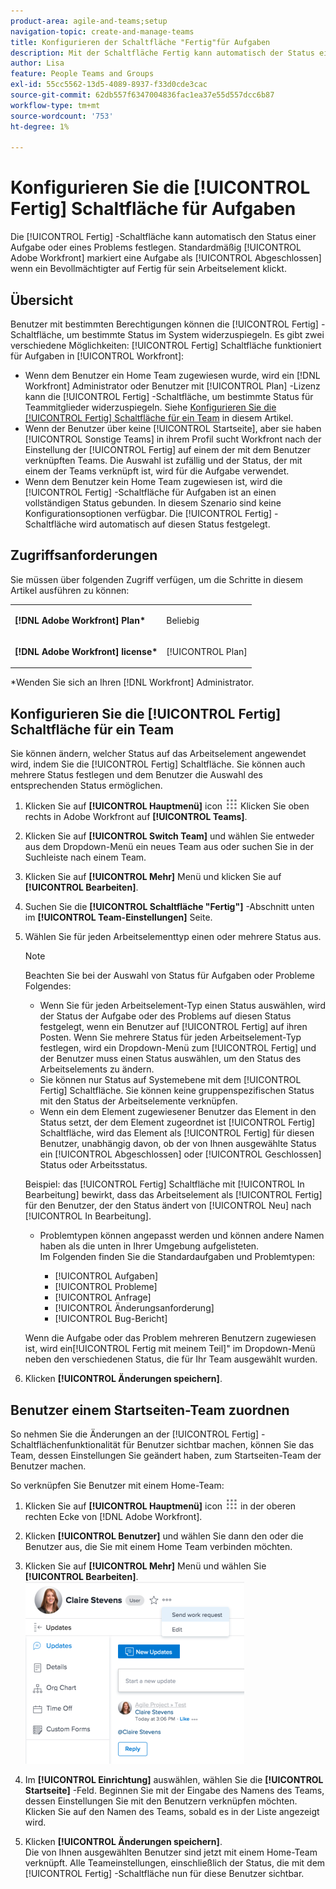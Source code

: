 ```yaml
---
product-area: agile-and-teams;setup
navigation-topic: create-and-manage-teams
title: Konfigurieren der Schaltfläche "Fertig"für Aufgaben
description: Mit der Schaltfläche Fertig kann automatisch der Status einer Aufgabe oder eines Problems festgelegt werden. Standardmäßig markiert Adobe Workfront eine Aufgabe als abgeschlossen, wenn ein Bevollmächtigter auf Fertig für sein Arbeitselement klickt.
author: Lisa
feature: People Teams and Groups
exl-id: 55cc5562-13d5-4089-8937-f33d0cde3cac
source-git-commit: 62db557f6347004836fac1ea37e55d557dcc6b87
workflow-type: tm+mt
source-wordcount: '753'
ht-degree: 1%

---
```


# Konfigurieren Sie die [!UICONTROL Fertig] Schaltfläche für Aufgaben

Die [!UICONTROL Fertig] -Schaltfläche kann automatisch den Status einer Aufgabe oder eines Problems festlegen. Standardmäßig [!UICONTROL Adobe Workfront] markiert eine Aufgabe als [!UICONTROL Abgeschlossen] wenn ein Bevollmächtigter auf Fertig für sein Arbeitselement klickt.

## Übersicht

Benutzer mit bestimmten Berechtigungen können die [!UICONTROL Fertig] -Schaltfläche, um bestimmte Status im System widerzuspiegeln. Es gibt zwei verschiedene Möglichkeiten: [!UICONTROL Fertig] Schaltfläche funktioniert für Aufgaben in [!UICONTROL Workfront]:

* Wenn dem Benutzer ein Home Team zugewiesen wurde, wird ein [!DNL Workfront] Administrator oder Benutzer mit [!UICONTROL Plan] -Lizenz kann die [!UICONTROL Fertig] -Schaltfläche, um bestimmte Status für Teammitglieder widerzuspiegeln. Siehe [Konfigurieren Sie die [!UICONTROL Fertig] Schaltfläche für ein Team](#configure-the-uicontrol-done-button-for-a-team) in diesem Artikel.
* Wenn der Benutzer über keine [!UICONTROL Startseite], aber sie haben [!UICONTROL Sonstige Teams] in ihrem Profil sucht Workfront nach der Einstellung der [!UICONTROL Fertig] auf einem der mit dem Benutzer verknüpften Teams. Die Auswahl ist zufällig und der Status, der mit einem der Teams verknüpft ist, wird für die Aufgabe verwendet.
* Wenn dem Benutzer kein Home Team zugewiesen ist, wird die [!UICONTROL Fertig] -Schaltfläche für Aufgaben ist an einen vollständigen Status gebunden. In diesem Szenario sind keine Konfigurationsoptionen verfügbar. Die [!UICONTROL Fertig] -Schaltfläche wird automatisch auf diesen Status festgelegt.

## Zugriffsanforderungen

Sie müssen über folgenden Zugriff verfügen, um die Schritte in diesem Artikel ausführen zu können:

<table style="table-layout:auto"> 
 <col> 
 </col> 
 <col> 
 </col> 
 <tbody> 
  <tr> 
   <td role="rowheader"><strong><p>[!DNL Adobe Workfront] Plan*</strong></p></td> 
   <td> <p>Beliebig</p> </td> 
  </tr> 
  <tr> 
   <td role="rowheader"><strong><p>[!DNL Adobe Workfront] license*</strong></p></td> 
   <td> <p>[!UICONTROL Plan] </p> </td> 
  </tr> 
 </tbody> 
</table>

&#42;Wenden Sie sich an Ihren [!DNL Workfront] Administrator.

## Konfigurieren Sie die [!UICONTROL Fertig] Schaltfläche für ein Team

Sie können ändern, welcher Status auf das Arbeitselement angewendet wird, indem Sie die [!UICONTROL Fertig] Schaltfläche. Sie können auch mehrere Status festlegen und dem Benutzer die Auswahl des entsprechenden Status ermöglichen.

1. Klicken Sie auf **[!UICONTROL Hauptmenü]** icon ![](assets/main-menu-icon.png) Klicken Sie oben rechts in Adobe Workfront auf **[!UICONTROL Teams]**.

1. Klicken Sie auf **[!UICONTROL Switch Team]** und wählen Sie entweder aus dem Dropdown-Menü ein neues Team aus oder suchen Sie in der Suchleiste nach einem Team.
1. Klicken Sie auf **[!UICONTROL Mehr]** Menü und klicken Sie auf **[!UICONTROL Bearbeiten]**.
1. Suchen Sie die **[!UICONTROL Schaltfläche &quot;Fertig&quot;]** -Abschnitt unten im **[!UICONTROL Team-Einstellungen]** Seite.

1. Wählen Sie für jeden Arbeitselementtyp einen oder mehrere Status aus.

   >[!NOTE]
   >
   >Beachten Sie bei der Auswahl von Status für Aufgaben oder Probleme Folgendes:
   >
   >* Wenn Sie für jeden Arbeitselement-Typ einen Status auswählen, wird der Status der Aufgabe oder des Problems auf diesen Status festgelegt, wenn ein Benutzer auf [!UICONTROL Fertig] auf ihren Posten. Wenn Sie mehrere Status für jeden Arbeitselement-Typ festlegen, wird ein Dropdown-Menü zum [!UICONTROL Fertig] und der Benutzer muss einen Status auswählen, um den Status des Arbeitselements zu ändern.
   >* Sie können nur Status auf Systemebene mit dem [!UICONTROL Fertig] Schaltfläche. Sie können keine gruppenspezifischen Status mit den Status der Arbeitselemente verknüpfen.
   >* Wenn ein dem Element zugewiesener Benutzer das Element in den Status setzt, der dem Element zugeordnet ist [!UICONTROL Fertig] Schaltfläche, wird das Element als [!UICONTROL Fertig] für diesen Benutzer, unabhängig davon, ob der von Ihnen ausgewählte Status ein [!UICONTROL Abgeschlossen] oder [!UICONTROL Geschlossen] Status oder Arbeitsstatus.
   >   
   >   
   >  Beispiel: das [!UICONTROL Fertig] Schaltfläche mit [!UICONTROL In Bearbeitung] bewirkt, dass das Arbeitselement als [!UICONTROL Fertig] für den Benutzer, der den Status ändert von [!UICONTROL Neu] nach [!UICONTROL In Bearbeitung].
   >   
   >* Problemtypen können angepasst werden und können andere Namen haben als die unten in Ihrer Umgebung aufgelisteten.\
   >  Im Folgenden finden Sie die Standardaufgaben und Problemtypen:
   >     
   >   * [!UICONTROL Aufgaben]
   >   * [!UICONTROL Probleme]
   >   * [!UICONTROL Anfrage]
   >   * [!UICONTROL Änderungsanforderung]
   >   * [!UICONTROL Bug-Bericht]

   Wenn die Aufgabe oder das Problem mehreren Benutzern zugewiesen ist, wird ein[!UICONTROL Fertig mit meinem Teil]&quot; im Dropdown-Menü neben den verschiedenen Status, die für Ihr Team ausgewählt wurden.

1. Klicken **[!UICONTROL Änderungen speichern]**.

## Benutzer einem Startseiten-Team zuordnen

So nehmen Sie die Änderungen an der [!UICONTROL Fertig] -Schaltflächenfunktionalität für Benutzer sichtbar machen, können Sie das Team, dessen Einstellungen Sie geändert haben, zum Startseiten-Team der Benutzer machen.

So verknüpfen Sie Benutzer mit einem Home-Team:

1. Klicken Sie auf **[!UICONTROL Hauptmenü]** icon ![](assets/main-menu-icon.png) in der oberen rechten Ecke von [!DNL Adobe Workfront].

1. Klicken **[!UICONTROL Benutzer]** und wählen Sie dann den oder die Benutzer aus, die Sie mit einem Home Team verbinden möchten.
1. Klicken Sie auf **[!UICONTROL Mehr]** Menü und wählen Sie **[!UICONTROL Bearbeiten]**.\
   ![](assets/user-settings-nwe-350x291.png)

1. Im **[!UICONTROL Einrichtung]** auswählen, wählen Sie die **[!UICONTROL Startseite]** -Feld. Beginnen Sie mit der Eingabe des Namens des Teams, dessen Einstellungen Sie mit den Benutzern verknüpfen möchten. Klicken Sie auf den Namen des Teams, sobald es in der Liste angezeigt wird.

1. Klicken **[!UICONTROL Änderungen speichern]**.\
   Die von Ihnen ausgewählten Benutzer sind jetzt mit einem Home-Team verknüpft.
Alle Teameinstellungen, einschließlich der Status, die mit dem [!UICONTROL Fertig] -Schaltfläche nun für diese Benutzer sichtbar.
